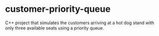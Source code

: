 # customer-priority-queue
C++ project that simulates the customers arriving at a hot dog stand with only three available seats using a priority queue.
